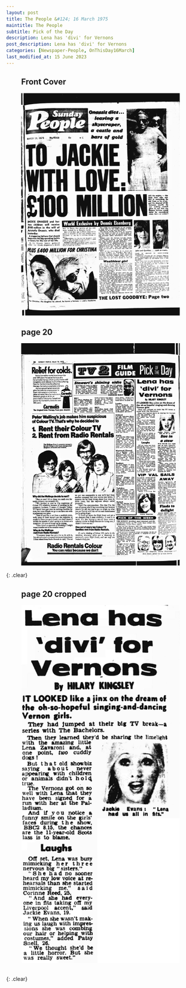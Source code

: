 ```yaml
---
layout: post
title: The People &#124; 16 March 1975
maintitle: The People
subtitle: Pick of the Day
description: Lena has 'divi' for Vernons
post_description: Lena has 'divi' for Vernons
categories: [Newspaper-People, OnThisDay16March]
last_modified_at: 15 June 2023
---
```


<figure class="fig1">
<figcaption>
<h2 id="front-cover">Front Cover</h2>
</figcaption>
<a href="/assets/images/newspapers/1974-03-16-sunday-people-front-cover.png"><img src="/assets/images/newspapers/1974-03-16-sunday-people-front-cover.png" class="full-width zoom-in"></a>
</figure>

<figure class="fig2">
<figcaption>
<h2 id="page-20">page 20</h2>
</figcaption>
<a href="/assets/images/newspapers/1974-03-16-sunday-people-front-page-20.png"><img src="/assets/images/newspapers/1974-03-16-sunday-people-front-page-20.png" class="full-width zoom-in"></a>
</figure>

{: .clear}

<figure class="fig1">
<figcaption>
<h2 id="page-20-cropped">page 20 cropped</h2>
</figcaption>
<a href="/assets/images/newspapers/1974-03-16-sunday-people-front-page-20-cropped.png"><img src="/assets/images/newspapers/1974-03-16-sunday-people-front-page-20-cropped.png" class="full-width zoom-in"></a>
</figure>

<br />{: .clear}

